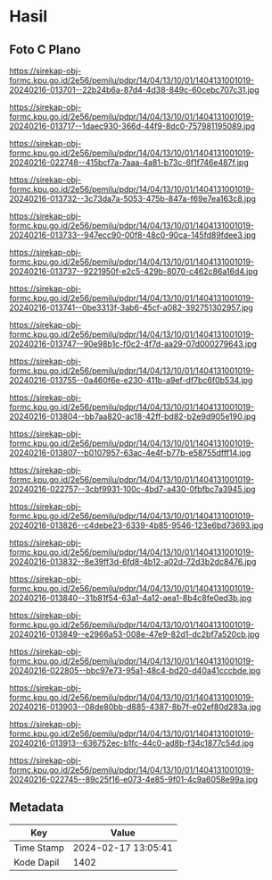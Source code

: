 # Hasil

## Foto C Plano

https://sirekap-obj-formc.kpu.go.id/2e56/pemilu/pdpr/14/04/13/10/01/1404131001019-20240216-013701--22b24b6a-87d4-4d38-849c-60cebc707c31.jpg

https://sirekap-obj-formc.kpu.go.id/2e56/pemilu/pdpr/14/04/13/10/01/1404131001019-20240216-013717--1daec930-366d-44f9-8dc0-757981195089.jpg

https://sirekap-obj-formc.kpu.go.id/2e56/pemilu/pdpr/14/04/13/10/01/1404131001019-20240216-022748--415bcf7a-7aaa-4a81-b73c-6f1f746e487f.jpg

https://sirekap-obj-formc.kpu.go.id/2e56/pemilu/pdpr/14/04/13/10/01/1404131001019-20240216-013732--3c73da7a-5053-475b-847a-f69e7ea163c8.jpg

https://sirekap-obj-formc.kpu.go.id/2e56/pemilu/pdpr/14/04/13/10/01/1404131001019-20240216-013733--947ecc90-00f8-48c0-90ca-145fd89fdee3.jpg

https://sirekap-obj-formc.kpu.go.id/2e56/pemilu/pdpr/14/04/13/10/01/1404131001019-20240216-013737--9221950f-e2c5-429b-8070-c462c86a16d4.jpg

https://sirekap-obj-formc.kpu.go.id/2e56/pemilu/pdpr/14/04/13/10/01/1404131001019-20240216-013741--0be3313f-3ab6-45cf-a082-392751302957.jpg

https://sirekap-obj-formc.kpu.go.id/2e56/pemilu/pdpr/14/04/13/10/01/1404131001019-20240216-013747--90e98b1c-f0c2-4f7d-aa29-07d000279643.jpg

https://sirekap-obj-formc.kpu.go.id/2e56/pemilu/pdpr/14/04/13/10/01/1404131001019-20240216-013755--0a460f6e-e230-411b-a9ef-df7bc6f0b534.jpg

https://sirekap-obj-formc.kpu.go.id/2e56/pemilu/pdpr/14/04/13/10/01/1404131001019-20240216-013804--bb7aa820-ac18-42ff-bd82-b2e9d905e190.jpg

https://sirekap-obj-formc.kpu.go.id/2e56/pemilu/pdpr/14/04/13/10/01/1404131001019-20240216-013807--b0107957-63ac-4e4f-b77b-e58755dfff14.jpg

https://sirekap-obj-formc.kpu.go.id/2e56/pemilu/pdpr/14/04/13/10/01/1404131001019-20240216-022757--3cbf9931-100c-4bd7-a430-0fbfbc7a3945.jpg

https://sirekap-obj-formc.kpu.go.id/2e56/pemilu/pdpr/14/04/13/10/01/1404131001019-20240216-013826--c4debe23-6339-4b85-9546-123e6bd73693.jpg

https://sirekap-obj-formc.kpu.go.id/2e56/pemilu/pdpr/14/04/13/10/01/1404131001019-20240216-013832--8e39ff3d-6fd8-4b12-a02d-72d3b2dc8476.jpg

https://sirekap-obj-formc.kpu.go.id/2e56/pemilu/pdpr/14/04/13/10/01/1404131001019-20240216-013840--31b81f54-63a1-4a12-aea1-8b4c8fe0ed3b.jpg

https://sirekap-obj-formc.kpu.go.id/2e56/pemilu/pdpr/14/04/13/10/01/1404131001019-20240216-013849--e2966a53-008e-47e9-82d1-dc2bf7a520cb.jpg

https://sirekap-obj-formc.kpu.go.id/2e56/pemilu/pdpr/14/04/13/10/01/1404131001019-20240216-022805--bbc97e73-95a1-48c4-bd20-d40a41cccbde.jpg

https://sirekap-obj-formc.kpu.go.id/2e56/pemilu/pdpr/14/04/13/10/01/1404131001019-20240216-013903--08de80bb-d885-4387-8b7f-e02ef80d283a.jpg

https://sirekap-obj-formc.kpu.go.id/2e56/pemilu/pdpr/14/04/13/10/01/1404131001019-20240216-013913--636752ec-b1fc-44c0-ad8b-f34c1877c54d.jpg

https://sirekap-obj-formc.kpu.go.id/2e56/pemilu/pdpr/14/04/13/10/01/1404131001019-20240216-022745--89c25f16-e073-4e85-9f01-4c9a6058e99a.jpg


## Metadata

| Key        | Value               |
| ---------- | ------------------- |
| Time Stamp | 2024-02-17 13:05:41 |
| Kode Dapil | 1402                |



